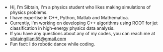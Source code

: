 - Hi, I’m Sibtain, I'm a physics student who likes making simulations of physics problems.
- I have expertise in C++, Python, Matlab and Mathematica.
- Currently, I'm working on developing C++ algorithms using ROOT for jet classification in high-energy physics data analysis.
- If you have any questions about any of my codes, you can reach me at sibtaingillani55@gmail.com
- Fun fact: I do robotic dance while coding.

<!---
SsibtainAli/SsibtainAli is a ✨ special ✨ repository because its `README.md` (this file) appears on your GitHub profile.
You can click the Preview link to take a look at your changes.
--->

